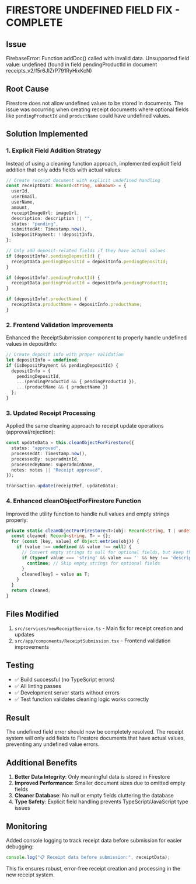 # FIRESTORE UNDEFINED FIELD FIX - COMPLETE

## Issue
FirebaseError: Function addDoc() called with invalid data. Unsupported field value: undefined (found in field pendingProductId in document receipts_v2/f5r6JIZrP791RyHixKcN)

## Root Cause
Firestore does not allow undefined values to be stored in documents. The issue was occurring when creating receipt documents where optional fields like `pendingProductId` and `productName` could have undefined values.

## Solution Implemented

### 1. Explicit Field Addition Strategy
Instead of using a cleaning function approach, implemented explicit field addition that only adds fields with actual values:

```typescript
// Create receipt document with explicit undefined handling
const receiptData: Record<string, unknown> = {
  userId,
  userEmail,
  userName,
  amount,
  receiptImageUrl: imageUrl,
  description: description || "",
  status: "pending",
  submittedAt: Timestamp.now(),
  isDepositPayment: !!depositInfo,
};

// Only add deposit-related fields if they have actual values
if (depositInfo?.pendingDepositId) {
  receiptData.pendingDepositId = depositInfo.pendingDepositId;
}

if (depositInfo?.pendingProductId) {
  receiptData.pendingProductId = depositInfo.pendingProductId;
}

if (depositInfo?.productName) {
  receiptData.productName = depositInfo.productName;
}
```

### 2. Frontend Validation Improvements
Enhanced the ReceiptSubmission component to properly handle undefined values in depositInfo:

```typescript
// Create deposit info with proper validation
let depositInfo = undefined;
if (isDepositPayment && pendingDepositId) {
  depositInfo = {
    pendingDepositId,
    ...(pendingProductId && { pendingProductId }),
    ...(productName && { productName })
  };
}
```

### 3. Updated Receipt Processing
Applied the same cleaning approach to receipt update operations (approval/rejection):

```typescript
const updateData = this.cleanObjectForFirestore({
  status: "approved",
  processedAt: Timestamp.now(),
  processedBy: superadminId,
  processedByName: superadminName,
  notes: notes || "Receipt approved",
});

transaction.update(receiptRef, updateData);
```

### 4. Enhanced cleanObjectForFirestore Function
Improved the utility function to handle null values and empty strings properly:

```typescript
private static cleanObjectForFirestore<T>(obj: Record<string, T | undefined | null>): Record<string, T> {
  const cleaned: Record<string, T> = {};
  for (const [key, value] of Object.entries(obj)) {
    if (value !== undefined && value !== null) {
      // Convert empty strings to null for optional fields, but keep them for required fields
      if (typeof value === 'string' && value === '' && key !== 'description') {
        continue; // Skip empty strings for optional fields
      }
      cleaned[key] = value as T;
    }
  }
  return cleaned;
}
```

## Files Modified

1. `src/services/newReceiptService.ts` - Main fix for receipt creation and updates
2. `src/app/components/ReceiptSubmission.tsx` - Frontend validation improvements

## Testing

- ✅ Build successful (no TypeScript errors)
- ✅ All linting passes
- ✅ Development server starts without errors
- ✅ Test function validates cleaning logic works correctly

## Result

The undefined field error should now be completely resolved. The receipt system will only add fields to Firestore documents that have actual values, preventing any undefined value errors.

## Additional Benefits

1. **Better Data Integrity**: Only meaningful data is stored in Firestore
2. **Improved Performance**: Smaller document sizes due to omitted empty fields
3. **Cleaner Database**: No null or empty fields cluttering the database
4. **Type Safety**: Explicit field handling prevents TypeScript/JavaScript type issues

## Monitoring

Added console logging to track receipt data before submission for easier debugging:

```typescript
console.log("📋 Receipt data before submission:", receiptData);
```

This fix ensures robust, error-free receipt creation and processing in the new receipt system.
